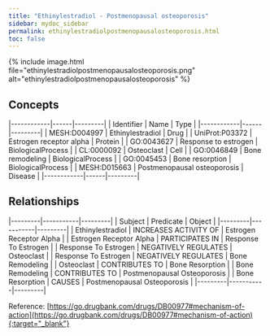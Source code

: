 ```yaml
---
title: "Ethinylestradiol - Postmenopausal osteoporosis"
sidebar: mydoc_sidebar
permalink: ethinylestradiolpostmenopausalosteoporosis.html
toc: false 
---
```


{% include image.html file="ethinylestradiolpostmenopausalosteoporosis.png" alt="ethinylestradiolpostmenopausalosteoporosis" %}

## Concepts

|------------|------|---------|
| Identifier | Name | Type    |
|------------|------|---------|
| MESH:D004997 | Ethinylestradiol | Drug |
| UniProt:P03372 | Estrogen receptor alpha | Protein |
| GO:0043627 | Response to estrogen | BiologicalProcess |
| CL:0000092 | Osteoclast | Cell |
| GO:0046849 | Bone remodeling | BiologicalProcess |
| GO:0045453 | Bone resorption | BiologicalProcess |
| MESH:D015663 | Postmenopausal osteoporosis | Disease |
|------------|------|---------|

## Relationships

|---------|-----------|---------|
| Subject | Predicate | Object  |
|---------|-----------|---------|
| Ethinylestradiol | INCREASES ACTIVITY OF | Estrogen Receptor Alpha |
| Estrogen Receptor Alpha | PARTICIPATES IN | Response To Estrogen |
| Response To Estrogen | NEGATIVELY REGULATES | Osteoclast |
| Response To Estrogen | NEGATIVELY REGULATES | Bone Remodeling |
| Osteoclast | CONTRIBUTES TO | Bone Resorption |
| Bone Remodeling | CONTRIBUTES TO | Postmenopausal Osteoporosis |
| Bone Resorption | CAUSES | Postmenopausal Osteoporosis |
|---------|-----------|---------|

Reference: [https://go.drugbank.com/drugs/DB00977#mechanism-of-action](https://go.drugbank.com/drugs/DB00977#mechanism-of-action){:target="_blank"}